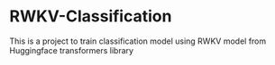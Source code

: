 # RWKV-Classification
This is a project to train classification model using RWKV model from Huggingface transformers library
